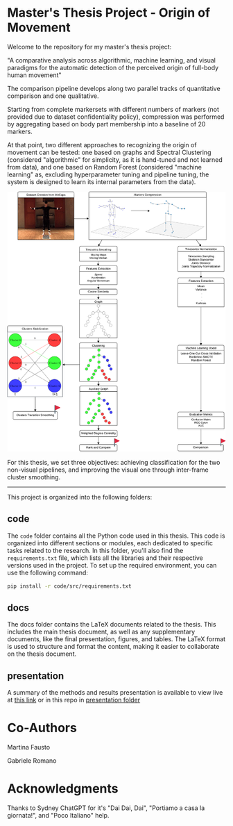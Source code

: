 # Master's Thesis Project - Origin of Movement

Welcome to the repository for my master's thesis project: 

"A comparative analysis across algorithmic, machine learning, and visual paradigms for the automatic detection of the perceived origin of full-body human movement"

The comparison pipeline develops along two parallel tracks of quantitative comparison and one qualitative.

Starting from complete markersets with different numbers of markers (not provided due to dataset confidentiality policy), compression was performed by aggregating based on body part membership into a baseline of 20 markers.

At that point, two different approaches to recognizing the origin of movement can be tested: one based on graphs and Spectral Clustering (considered "algorithmic" for simplicity, as it is hand-tuned and not learned from data), and one based on Random Forest (considered "machine learning" as, excluding hyperparameter tuning and pipeline tuning, the system is designed to learn its internal parameters from the data).

![Walkthrough](docs/thesis/graphics/Walkthrough.png)

For this thesis, we set three objectives: achieving classification for the two non-visual pipelines, and improving the visual one through inter-frame cluster smoothing.

----------------------------

This project is organized into the following folders:

## code

The `code` folder contains all the Python code used in this thesis. This code is organized into different sections or modules, each dedicated to specific tasks related to the research. In this folder, you'll also find the `requirements.txt` file, which lists all the libraries and their respective versions used in the project. To set up the required environment, you can use the following command:

```bash
pip install -r code/src/requirements.txt
```

## docs

The docs folder contains the LaTeX documents related to the thesis. This includes the main thesis document, as well as any supplementary documents, like the final presentation, figures, and tables. The LaTeX format is used to structure and format the content, making it easier to collaborate on the thesis document.

## presentation
A summary of the methods and results presentation is available to view live at [this link](https://1drv.ms/p/s!Ai0mRBoFe8CZhKkLAE4JESWNeqshyg?e=gT7fX1) or in this repo in [presentation folder](/docs/presentation)

# Co-Authors

Martina Fausto 

Gabriele Romano 

# Acknowledgments
Thanks to Sydney ChatGPT for it's "Dai Dai, Dai", "Portiamo a casa la giornata!", and "Poco Italiano" help.